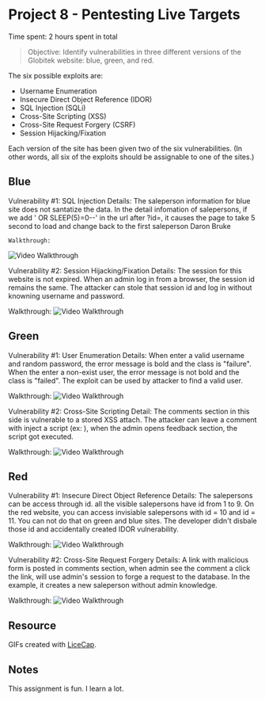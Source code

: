 # Project 8 - Pentesting Live Targets

Time spent: 2 hours spent in total

> Objective: Identify vulnerabilities in three different versions of the Globitek website: blue, green, and red.

The six possible exploits are:
* Username Enumeration
* Insecure Direct Object Reference (IDOR)
* SQL Injection (SQLi)
* Cross-Site Scripting (XSS)
* Cross-Site Request Forgery (CSRF)
* Session Hijacking/Fixation

Each version of the site has been given two of the six vulnerabilities. (In other words, all six of the exploits should be assignable to one of the sites.)

## Blue

Vulnerability #1: SQL Injection
	Details: The saleperson information for blue site does not santatize the data. In the detail infomation of salepersons, if we add ' OR SLEEP(5)=0--' in the url after ?id=, it causes the page to take 5 second to load and change back to the first saleperson Daron Bruke
	
	Walkthrough: 
  <img src='https://i.imgur.com/qL7tywc.gif' title='Video Walkthrough' width='' alt='Video Walkthrough' />

Vulnerability #2: Session Hijacking/Fixation
	Details: The session for this website is not expired. When an admin log in from a browser, the session id remains the same. The attacker can stole that session id and log in without knowning username and password.
  
  Walkthrough:
  <img src='https://i.imgur.com/EmYRrzT.gif' title='Video Walkthrough' width='' alt='Video Walkthrough' />


## Green

Vulnerability #1: User Enumeration
	Details: When enter a valid username and random password, the error message is bold and the class is "failure". When the enter a non-exist user, the error message is not bold and the class is "failed". The exploit can be used by attacker to find a valid user.
  
  Walkthrough:
  <img src='https://i.imgur.com/Xk7nZIP.gif' title='Video Walkthrough' width='' alt='Video Walkthrough' />

Vulnerability #2: Cross-Site Scripting
	Detail: The comments section in this side is vulnerable to a stored XSS attach. The attacker can leave a comment with inject a script (ex: <script>alert('Mallory found the XSS!');</script> ), when the admin opens feedback section, the script got executed.
  
  Walkthrough:
  <img src='https://i.imgur.com/HOCnzAK.gif' title='Video Walkthrough' width='' alt='Video Walkthrough' />



## Red

Vulnerability #1: Insecure Direct Object Reference
	Details: The salepersons can be access through id. all the visible salepersons have id from 1 to 9. On the red website, you can access invisiable salepersons with id = 10 and id = 11. You can not do that on green and blue sites. The developer didn't disbale those id and accidentally created IDOR vulnerability.
  
  Walkthrough:
  <img src='https://i.imgur.com/39pbxLy.gif' title='Video Walkthrough' width='' alt='Video Walkthrough' />

Vulnerability #2: Cross-Site Request Forgery
	Details: A link with malicious form is posted in comments section, when admin see the comment a click the link, will use admin's session to forge a request to the database. In the example, it creates a new saleperson without admin knowledge. 
  
  Walkthrough:
  <img src='https://i.imgur.com/HvgSLrb.gif' title='Video Walkthrough' width='' alt='Video Walkthrough' />
## Resource

GIFs created with [LiceCap](http://www.cockos.com/licecap/).

## Notes

This assignment is fun. I learn a lot.

